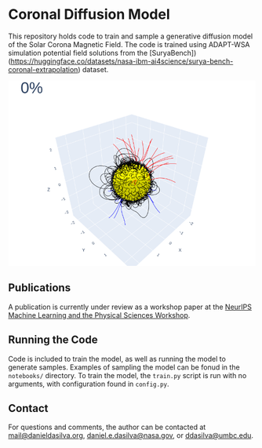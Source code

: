 # Coronal Diffusion Model

This repository holds code to train and sample a generative diffusion model of the Solar Corona Magnetic Field. The code is trained using ADAPT-WSA simulation potential field solutions from the [SuryaBench])(https://huggingface.co/datasets/nasa-ibm-ai4science/surya-bench-coronal-extrapolation) dataset.

<img src="static/reverse_diffusion.gif">

## Publications

A publication is currently under review as a workshop paper at the [NeurIPS Machine Learning and the Physical Sciences Workshop](https://ml4physicalsciences.github.io/).

## Running the Code

Code is included to train the model, as well as running the model to generate samples. Examples of sampling the model can be fonud in the `notebooks/` directory. To train the model, the `train.py` script is run with no arguments, with configuration found in `config.py`.

## Contact

For questions and comments, the author can be contacted at [mail@danieldasilva.org](mailto:mail@danieldasilva.org), [daniel.e.dasilva@nasa.gov](mailto:daniel.e.dasilva@nasa.gov), or [ddasilva@umbc.edu](mailto:ddasilva@umbc.edu).

